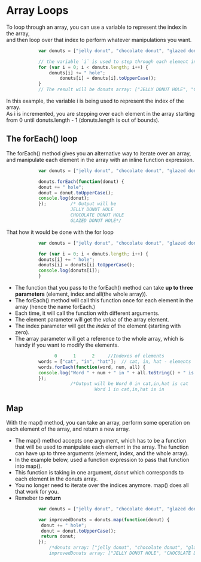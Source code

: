 # Array Loops
To loop through an array, you can use a variable to represent the index in the array,\
 and then loop over that index to perform whatever manipulations you want.
```js
			var donuts = ["jelly donut", "chocolate donut", "glazed donut"];

			// the variable `i` is used to step through each element in the array
			for (var i = 0; i < donuts.length; i++) {
			    donuts[i] += " hole";
    			    donuts[i] = donuts[i].toUpperCase();
			}
			// The result will be donuts array: ["JELLY DONUT HOLE", "CHOCOLATE DONUT HOLE", "GLAZED DONUT HOLE"]
```
In this example, the variable i is being used to represent the index of the array.\
As i is incremented, you are stepping over each element in the array starting from 0 until donuts.length - 1 (donuts.length is out of bounds).

## The forEach() loop
The forEach() method gives you an alternative way to iterate over an array, \
and manipulate each element in the array with an inline function expression.

```js
			var donuts = ["jelly donut", "chocolate donut", "glazed donut"];

			donuts.forEach(function(donut) {
  			donut += " hole";
  			donut = donut.toUpperCase();
  			console.log(donut);
			});			/* Output will be 
						JELLY DONUT HOLE
						CHOCOLATE DONUT HOLE
						GLAZED DONUT HOLE*/
```
That how it would be done with the for loop 
```js
			var donuts = ["jelly donut", "chocolate donut", "glazed donut"];

			for (var i = 0; i < donuts.length; i++) {
  			donuts[i] += " hole";
  			donuts[i] = donuts[i].toUpperCase();
  			console.log(donuts[i]);
			}
```

- The function that you pass to the forEach() method can take **up to three parameters** (element, index and all(the whole array)).
- The forEach() method will call this function once for each element in the array (hence the name forEach.) 
- Each time, it will call the function with different arguments. 
- The element parameter will get the *value* of the array element.
- The index parameter will get the *index* of the element (starting with zero).
-  The array parameter will get a reference to the whole array, which is handy if you want to modify the elements.
```js				  
				  0      1      2     //Indexes of elements
			words = ["cat", "in", "hat"];  // cat, in, hat - elements
			words.forEach(function(word, num, all) {
  			console.log("Word " + num + " in " + all.toString() + " is " + word);
			});
						/*Output will be Word 0 in cat,in,hat is cat 
								 Word 1 in cat,in,hat is in 														Word 2 in cat,in,hat is hat*/
```
## Map
With the map() method, you can take an array, perform some operation on each element of the array, and return a new array.
- The map() method accepts one argument, which has to be a function that will be used to manipulate each element in the array. The function can have up to three arguments (element, index, and the whole array).
- In the example below, used a function expression to pass that function into map(). 
- This function is taking in one argument, *donut* which corresponds to each element in the donuts array.
- You no longer need to iterate over the indices anymore. map() does all that work for you.
- Remeber to **return** 
```js
			var donuts = ["jelly donut", "chocolate donut", "glazed donut"];

			var improvedDonuts = donuts.map(function(donut) {
 			 donut += " hole";
 			 donut = donut.toUpperCase();
 			 return donut;
			});
				/*donuts array: ["jelly donut", "chocolate donut", "glazed donut"]
				improvedDonuts array: ["JELLY DONUT HOLE", "CHOCOLATE DONUT HOLE", "GLAZED DONUT HOLE"]*/
```
